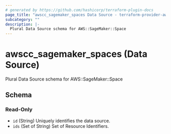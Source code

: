 ```yaml
---
# generated by https://github.com/hashicorp/terraform-plugin-docs
page_title: "awscc_sagemaker_spaces Data Source - terraform-provider-awscc"
subcategory: ""
description: |-
  Plural Data Source schema for AWS::SageMaker::Space
---
```


# awscc_sagemaker_spaces (Data Source)

Plural Data Source schema for AWS::SageMaker::Space



<!-- schema generated by tfplugindocs -->
## Schema

### Read-Only

- `id` (String) Uniquely identifies the data source.
- `ids` (Set of String) Set of Resource Identifiers.
